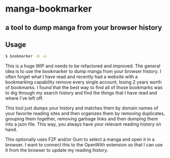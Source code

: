 # manga-bookmarker
## a tool to dump manga from your browser history

## Usage
```bash
$ bookmarker -b -u
```

This is a huge WIP and needs to be refactored and improved.
The general idea is to use the bookmarker to dump manga from your browser history.
I often forget what I have read and recently had a website with a bookmarking capability 
remove every single account, losing 2 years worth of bookmarks. I found that the best
way to find all of those bookmarks was to dig through my search history and find the 
things that I have read and where I've left off.

This tool just dumps your history and matches them by domain names of your favorite reading
sites and then organizes them by removing duplicates, grouping them together, removing garbage links
and then dumping them into a json file. This way, you always have your relevant reading history on hand.

This optionally uses FZF and/or Gum to select a manga and open it in a browser. I want to connect this to 
the OpenWith extension so that I can use it from the browser to update my reading history.
